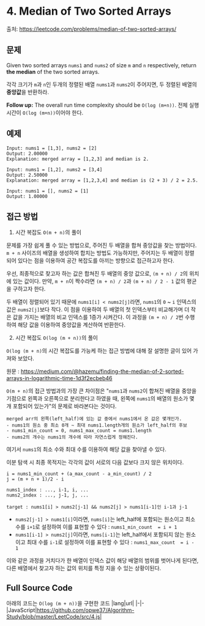 # 4. Median of Two Sorted Arrays
출처: https://leetcode.com/problems/median-of-two-sorted-arrays/

## 문제

Given two sorted arrays  `nums1`  and  `nums2`  of size  `m`  and  `n`  respectively, return  **the median**  of the two sorted arrays.

각각 크기가 `m`과 `n`인 두개의 정렬된 배열 `nums1`과 `nums2`이 주어지면, 두 정렬된 배열의 **중앙값**을 반환하라.

**Follow up:**  The overall run time complexity should be  `O(log (m+n))`.
전체 실행 시간이 `O(log (m+n))`이어야 한다.

## 예제

```
Input: nums1 = [1,3], nums2 = [2]
Output: 2.00000
Explanation: merged array = [1,2,3] and median is 2.
```
```
Input: nums1 = [1,2], nums2 = [3,4]
Output: 2.50000
Explanation: merged array = [1,2,3,4] and median is (2 + 3) / 2 = 2.5.
```
```
Input: nums1 = [], nums2 = [1]
Output: 1.00000
```
## 접근 방법

1. 시간 복잡도 `O(m + n)`의 풀이

문제를 가장 쉽게 풀 수 있는 방법으로, 주어진 두 배열을 합쳐 중앙값을 찾는  방법이다. `m + n` 사이즈의 배열을 생성하여 합치는 방법도 가능하지만, 주어지는 두 배열이 정렬되어 있다는 점을 이용하여 공간 복잡도를 아끼는 방향으로 접근하고자 한다.

우선, 최종적으로 찾고자 하는 값은 합쳐진 두 배열의 중앙 값으로, `(m + n) / 2`의 위치에 있는 값이다. 만약, `m + n`이 짝수라면 `(m + n) / 2`과 `(m + n) / 2 - 1` 값의 평균을 구하고자 한다.

두 배열이 정렬되어 있기 때문에 `nums1[i] < nums2[j]`라면, `nums1`의 `0` ~ `i` 인덱스의 값은 `nums2[j]`보다 작다. 이 점을 이용하여 두 배열의 첫 인덱스부터 비교해가며 더 작은 값을 가지는 배열의 비교 인덱스를 1증가 시켜간다. 이 과정을 `(m + n) / 2`번 수행하여 해당 값을 이용하여 중앙값을 계산하여 반환한다.

2. 시간 복잡도 `O(log (m + n))`의 풀이

`O(log (m + n)`의 시간 복잡도를 가능케 하는 접근 방법에 대해 잘 설명한 글이 있어 가져와 보았다.

원문 : https://medium.com/@hazemu/finding-the-median-of-2-sorted-arrays-in-logarithmic-time-1d3f2ecbeb46

`O(m + n)`의 접근 방법과의 가장 큰 차이점은 "`nums1`과 `nums2`이 합쳐진 배열을 중앙을 기점으로 왼쪽과 오른쪽으로 분리한다고 하였을 때, 왼쪽에 `nums1`의 배열의 원소가 몇개 포함되어 있는가"의 문제로 바라본다는 것이다.
```
merged arr의 왼쪽(left_half)에 있는 값 중에서 nums1에서 온 값은 몇개인가.
- nums1의 원소 중 최소 0개 ~ 최대 nums1.length개의 원소가 left_half의 후보
- nums1_min_count = 0, nums1_max_count = nums1.length
- nums2의 개수는 nums1의 개수에 따라 자연스럽게 정해진다.
```
여기서  `nums1`의 최소 수와 최대 수를 이용하여 해당 값을 찾아낼 수 있다.

이분 탐색 시 최종 목적지는 각각의 값이 서로의 다음 값보다 크지 않은 위치이다.
```
i = nums1_min_count + (a_max_count - a_min_count) / 2
j = (m + n + 1)/2 - i

nums1_index : ..., i-1, i, ...
nums2_index : ..., j-1, j, ...

target : nums1[i] > nums2[j-1] && nums2[j] > nums1[i-1]인 i-1과 j-1
```
- `nums2[j-1] > nums1[i]`이라면, `nums[i]`는 left_half에 포함되는 원소이고 최소 수를 `i+1`로 설정하여 이를 표현할 수 있다 : `nums1_min_count  = i + 1`
- `nums1[i-1] > nums2[j]`이라면, `nums[i-1]`는 left_half에서 포함되지 않는 원소이고 최대 수를 `i-1`로 설정하여 이를 표현할 수 있다 : `nums1_max_count  = i - 1`

이와 같은 과정을 거치다가 한 배열이 인덱스 값이 해당 배열의 범위를 벗어나게 된다면, 다른 배열에서 찾고자 하는 값의 위치를 특정 지을 수 있는 상황이된다.

## Full Source Code
아래의 코드는 `O(log (m + n))`을 구현한 코드
|lang|url|
|-|-
|JavaScript|https://github.com/opwe37/Algorithm-Study/blob/master/LeetCode/src/4.js|
